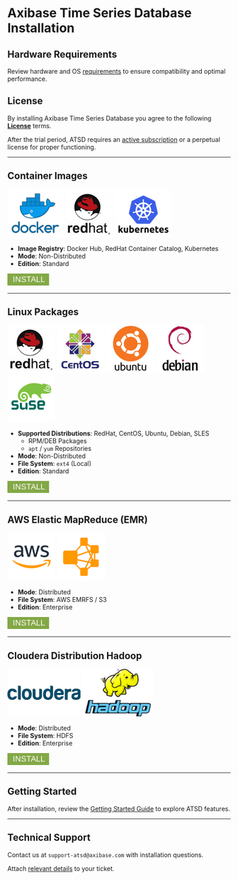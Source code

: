 # Axibase Time Series Database Installation

## Hardware Requirements

Review hardware and OS [requirements](./requirements.md) to ensure compatibility and optimal performance.

## License

By installing Axibase Time Series Database you agree to the following **[License](../axibase_tsd_se_license.pdf)** terms.

After the trial period, ATSD requires an [active subscription](../pricing.md) or a perpetual license for proper functioning.

---

## Container Images

[![](../images/docker2.png)](https://hub.docker.com/r/axibase/atsd/) [![](../images/redhat1.png)](https://access.redhat.com/containers/?tab=overview#/registry.connect.redhat.com/axibase/atsd) [![](../images/kub.png)](https://axibase.com/docs/axibase-collector/installation-on-kubernetes.html)

* **Image Registry**: Docker Hub, RedHat Container Catalog, Kubernetes
* **Mode**: Non-Distributed
* **Edition**: Standard

[![](../images/install.png)](./images.md)

---

## Linux Packages

![](../images/redhat1.png) ![](../images/centos.png) ![](../images/ubuntu2.png) ![](../images/debian1.png) ![](../images/sles.png)

* **Supported Distributions**: RedHat, CentOS, Ubuntu, Debian, SLES
  * RPM/DEB Packages
  * `apt` / `yum` Repositories
* **Mode**: Non-Distributed
* **File System**: `ext4` (Local)
* **Edition**: Standard

[![](../images/install.png)](./packages.md)

---

## AWS Elastic MapReduce (EMR)

![](../images/aws3.png) ![](../images/emrfs.png)

* **Mode**: Distributed
* **File System**: AWS EMRFS / S3
* **Edition**: Enterprise

[![](../images/install.png)](./aws-emr-s3.md)

---

## Cloudera Distribution Hadoop

![](../images/cloudera2.png) ![](../images/hadoop2.png)

* **Mode**: Distributed
* **File System**: HDFS
* **Edition**: Enterprise

[![](../images/install.png)](./cloudera.md)

---

## Getting Started

After installation, review the [Getting Started Guide](../tutorials/getting-started.md) to explore ATSD features.

---

## Technical Support

Contact us at `support-atsd@axibase.com` with installation questions.

Attach [relevant details](../administration/support.md) to your ticket.

